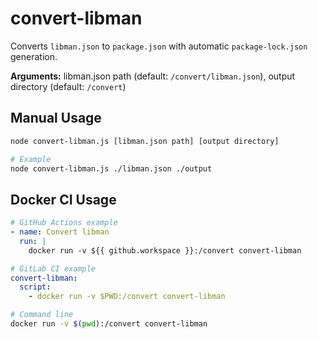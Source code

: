 # convert-libman

Converts `libman.json` to `package.json` with automatic `package-lock.json` generation.

**Arguments:** libman.json path (default: `/convert/libman.json`), output directory (default: `/convert`)

## Manual Usage

```bash
node convert-libman.js [libman.json path] [output directory]

# Example
node convert-libman.js ./libman.json ./output
```

## Docker CI Usage

```yaml
# GitHub Actions example
- name: Convert libman
  run: |
    docker run -v ${{ github.workspace }}:/convert convert-libman

# GitLab CI example
convert-libman:
  script:
    - docker run -v $PWD:/convert convert-libman
```

```bash
# Command line
docker run -v $(pwd):/convert convert-libman
```
